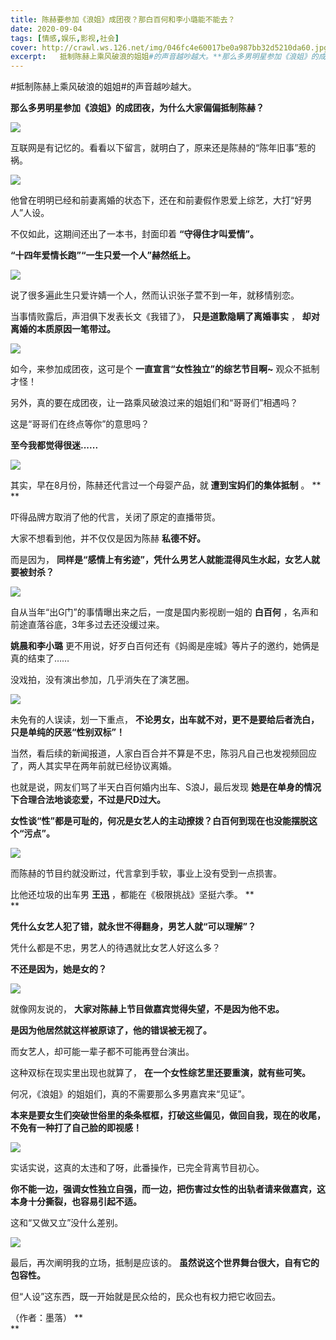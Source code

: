 ```yaml
---
title: 陈赫要参加《浪姐》成团夜？那白百何和李小璐能不能去？
date: 2020-09-04
tags: [情感,娱乐,影视,社会]
cover: http://crawl.ws.126.net/img/046fc4e60017be0a987bb32d5210da60.jpg
excerpt:   抵制陈赫上乘风破浪的姐姐#的声音越吵越大。**那么多男明星参加《浪姐》的成团夜，为什么大家偏偏抵制陈赫？**
---
```

  
#抵制陈赫上乘风破浪的姐姐#的声音越吵越大。

**那么多男明星参加《浪姐》的成团夜，为什么大家偏偏抵制陈赫？**

![](http://crawl.ws.126.net/img/046fc4e60017be0a987bb32d5210da60.jpg)  

互联网是有记忆的。看看以下留言，就明白了，原来还是陈赫的“陈年旧事”惹的祸。

![](http://crawl.ws.126.net/img/77a2938736faa7ed6b985b0ebbf9a44b.jpg)  

他曾在明明已经和前妻离婚的状态下，还在和前妻假作恩爱上综艺，大打“好男人”人设。

不仅如此，这期间还出了一本书，封面印着 **“守得住才叫爱情”。**

**“十四年爱情长跑”“一生只爱一个人”赫然纸上。**

![](http://crawl.ws.126.net/img/7e5c979786e0c048e236f370c5cb21ed.jpg)  

说了很多遍此生只爱许婧一个人，然而认识张子萱不到一年，就移情别恋。

当事情败露后，声泪俱下发表长文《我错了》， **只是道歉隐瞒了离婚事实** ， **却对离婚的本质原因一笔带过。**

![](http://crawl.ws.126.net/img/7cb9062b08d8941bfc6627e38aa6657d.jpg)  

如今，来参加成团夜，这可是个 **一直宣言“女性独立”的综艺节目啊~** 观众不抵制才怪！

另外，真的要在成团夜，让一路乘风破浪过来的姐姐们和“哥哥们”相遇吗？

这是“哥哥们在终点等你”的意思吗？

**至今我都觉得很迷......**

![](http://crawl.ws.126.net/img/39a0a501e51d0902b54172be8257499f.jpg)  

其实，早在8月份，陈赫还代言过一个母婴产品，就 **遭到宝妈们的集体抵制** 。 **  
**

吓得品牌方取消了他的代言，关闭了原定的直播带货。

大家不想看到他，并不仅仅是因为陈赫 **私德不好。**

而是因为， **同样是“感情上有劣迹”，凭什么男艺人就能混得风生水起，女艺人就要被封杀？**

![](http://crawl.ws.126.net/img/c3e09541b7705607810e165952ae7766.gif)  

自从当年“出G门”的事情曝出来之后，一度是国内影视剧一姐的 **白百何** ，名声和前途直落谷底，3年多过去还没缓过来。

**姚晨和李小璐** 更不用说，好歹白百何还有《妈阁是座城》等片子的邀约，她俩是真的结束了……

没戏拍，没有演出参加，几乎消失在了演艺圈。

![](http://crawl.ws.126.net/img/faaa3ec1fe30faf251bedcebf6240c97.jpg)  

未免有的人误读，划一下重点， **不论男女，出车就不对，更不是要给后者洗白，只是单纯的厌恶“性别双标”！**

当然，看后续的新闻报道，人家白百合并不算是不忠，陈羽凡自己也发视频回应了，两人其实早在两年前就已经协议离婚。

也就是说，网友们骂了半天白百何婚内出车、S浪J，最后发现 **她是在单身的情况下合理合法地谈恋爱，不过是尺D过大。**

**女性谈“性”都是可耻的，何况是女艺人的主动撩拨？白百何到现在也没能摆脱这个“污点”。**

![](http://crawl.ws.126.net/img/2b7729fb1f6edf4d4ee0cdaa6d921a60.jpg)  

而陈赫的节目约就没断过，代言拿到手软，事业上没有受到一点损害。

比他还垃圾的出车男 **王迅** ，都能在《极限挑战》坚挺六季。 **  
**

**凭什么女艺人犯了错，就永世不得翻身，男艺人就“可以理解”？**

凭什么都是不忠，男艺人的待遇就比女艺人好这么多？

**不还是因为，她是女的？**

![](http://crawl.ws.126.net/img/ad5c1a159116fbb2feca17928f1fba27.jpg)  

就像网友说的， **大家对陈赫上节目做嘉宾觉得失望，不是因为他不忠。**

**是因为他居然就这样被原谅了，他的错误被无视了。**

而女艺人，却可能一辈子都不可能再登台演出。

这种双标在现实里出现也就算了， **在一个女性综艺里还要重演，就有些可笑。**

何况，《浪姐》的姐姐们，真的不需要那么多男嘉宾来“见证”。

**本来是要女生们突破世俗里的条条框框，打破这些偏见，做回自我，现在的收尾，不免有一种打了自己脸的即视感！**

![](http://crawl.ws.126.net/img/65be07a63eacdc07bb4e85f792b61682.gif)  

实话实说，这真的太违和了呀，此番操作，已完全背离节目初心。

**你不能一边，强调女性独立自强，而一边，把伤害过女性的出轨者请来做嘉宾，这本身十分撕裂，也容易引起不适。**

这和“又做又立”没什么差别。

![](http://crawl.ws.126.net/img/18677208619cbbccc9a0c765ffae6ae3.jpg)  

最后，再次阐明我的立场，抵制是应该的。 **虽然说这个世界舞台很大，自有它的包容性。**

但“人设”这东西，既一开始就是民众给的，民众也有权力把它收回去。

（作者：墨落） **  
**

